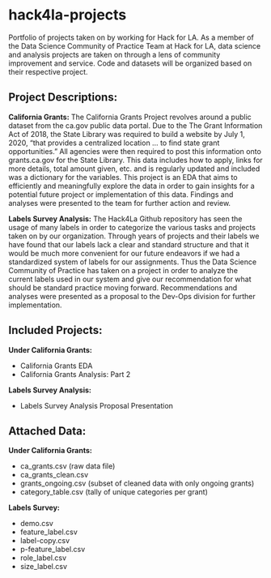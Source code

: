 # hack4la-projects

Portfolio of projects taken on by working for Hack for LA. As a member of the Data Science Community of Practice Team at Hack for LA, data science and analysis projects are taken on through a lens of community improvement and service. Code and datasets will be organized based on their respective project.



## **Project Descriptions:**


**California Grants:**
The California Grants Project revolves around a public dataset from the ca.gov public data portal. Due to the The Grant Information Act of 2018, the State Library was required to build a website by July 1, 2020, “that provides a centralized location … to find state grant opportunities.” All agencies were then required to post this information onto grants.ca.gov for the State Library. This data includes how to apply, links for more details, total amount given, etc. and is regularly updated and included was a dictionary for the variables. This project is an EDA that aims to efficiently and meaningfully explore the data in order to gain insights for a potential future project or implementation of this data. Findings and analyses were presented to the team for further action and review.




**Labels Survey Analysis:**
The Hack4La Github repository has seen the usage of many labels in order to categorize the various tasks and projects taken on by our organization. Through years of projects and their labels we have found that our labels lack a clear and standard structure and that  it would be much more convenient for our future endeavors if we had a standardized system of labels for our assignments. Thus the Data Science Community of Practice has taken on a project in order to analyze the current labels used in our system and give our recommendation for what should be standard practice moving forward. Recommendations and analyses were presented as a proposal to the Dev-Ops division for further implementation.


## **Included Projects:**

**Under California Grants:**
- California Grants EDA
- California Grants Analysis: Part 2


**Labels Survey Analysis:**
- Labels Survey Analysis Proposal Presentation


## **Attached Data:**

**Under California Grants:**
- ca_grants.csv (raw data file)
- ca_grants_clean.csv
- grants_ongoing.csv (subset of cleaned data with only ongoing grants)
- category_table.csv (tally of unique categories per grant)

**Labels Survey:**
- demo.csv
- feature_label.csv
- label-copy.csv
- p-feature_label.csv
- role_label.csv
- size_label.csv
